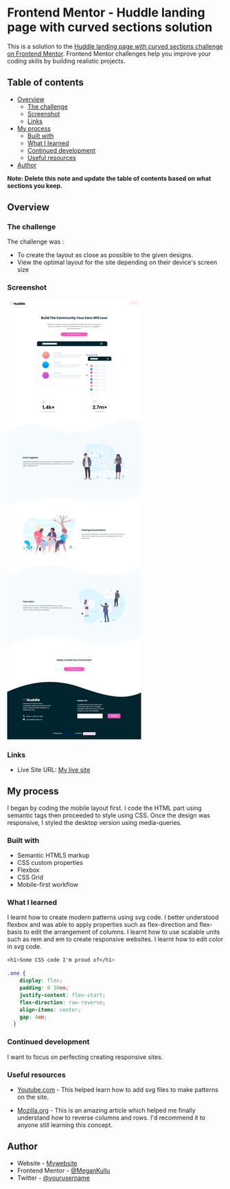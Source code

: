 # Frontend Mentor - Huddle landing page with curved sections solution

This is a solution to the [Huddle landing page with curved sections challenge on Frontend Mentor](https://www.frontendmentor.io/challenges/huddle-landing-page-with-curved-sections-5ca5ecd01e82137ec91a50f2). Frontend Mentor challenges help you improve your coding skills by building realistic projects.

## Table of contents

- [Overview](#overview)
  - [The challenge](#the-challenge)
  - [Screenshot](#screenshot)
  - [Links](#links)
- [My process](#my-process)
  - [Built with](#built-with)
  - [What I learned](#what-i-learned)
  - [Continued development](#continued-development)
  - [Useful resources](#useful-resources)
- [Author](#author)


**Note: Delete this note and update the table of contents based on what sections you keep.**

## Overview

### The challenge

The challenge was :
- To create the layout as close as possible to the given designs.
- View the optimal layout for the site depending on their device's screen size

### Screenshot

![My solution](./images/My%20solution%20-%20huddle%20landing%20page.png)



### Links

- Live Site URL: [My live site](https://your-live-site-url.com)

## My process

I began by coding the mobile layout first. I code the HTML part using semantic tags then proceeded to style using CSS. Once the design was responsive, I styled the desktop version using media-queries.

### Built with

- Semantic HTML5 markup
- CSS custom properties
- Flexbox
- CSS Grid
- Mobile-first workflow


### What I learned

I learnt how to create modern patterns using svg code.
I better understood flexbox and was able to apply properties such as flex-direction and flex-basis to edit the arrangement of columns.
I learnt how to use scalable units such as rem and em to create responsive websites.
I learnt how to edit color in svg code.


```css
<h1>Some CSS code I'm proud of</h1>
```
```css
.one {
    display: flex;
    padding: 0 10em;
    justify-content: flex-start;
    flex-direction: row-reverse;
    align-items: center;
    gap: 4em;
  }
```

### Continued development

I want to focus on perfecting creating responsive sites.

### Useful resources

- [Youtube.com](https://www.youtube.com/watch?v=3owx2vJHkv4&pp=ygUUcmVkIHN0YXBsZXIgc3ZnIDIwMjI%3D) - This helped learn how to add svg files to make patterns on the site.

- [Mozilla.org](https://developer.mozilla.org/en-US/docs/Web/CSS/flex-direction) - This is an amazing article which helped me finally understand how to reverse columns and rows. I'd recommend it to anyone still learning this concept.

## Author

- Website - [Mywebsite](https://www.megankullu.tech)
- Frontend Mentor - [@MeganKullu](https://www.frontendmentor.io/profile/MeganKullu)
- Twitter - [@yourusername](https://www.twitter.com/megankullu)
